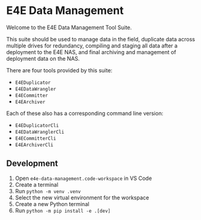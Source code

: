 # E4E Data Management
Welcome to the E4E Data Management Tool Suite.

This suite should be used to manage data in the field, duplicate data across multiple drives for redundancy, compiling and staging all data after a deployment to the E4E NAS, and final archiving and management of deployment data on the NAS.

There are four tools provided by this suite:
- `E4EDuplicator`
- `E4EDataWrangler`
- `E4ECommitter`
- `E4EArchiver`

Each of these also has a corresponding command line version:
- `E4EDuplicatorCli`
- `E4EDataWranglerCli`
- `E4ECommitterCli`
- `E4EArchiverCli`

## Development
1. Open `e4e-data-management.code-workspace` in VS Code
2. Create a terminal
3. Run `python -m venv .venv`
4. Select the new virtual environment for the workspace
5. Create a new Python terminal
6. Run `python -m pip install -e .[dev]`
